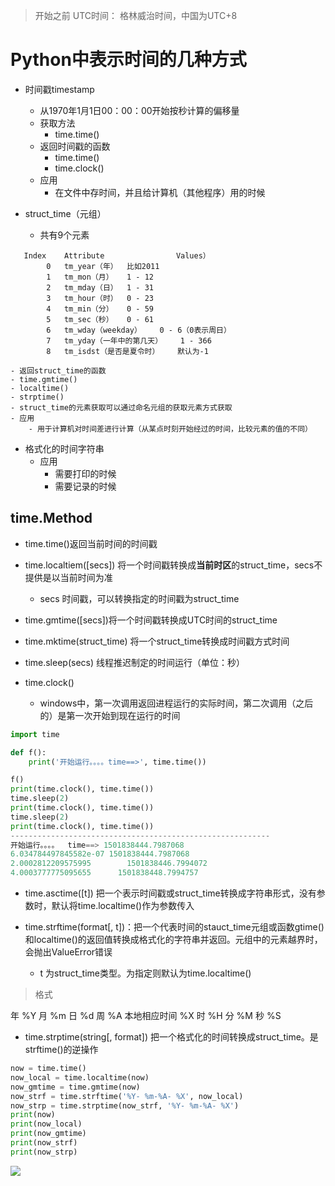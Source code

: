 > 开始之前
> UTC时间： 格林威治时间，中国为UTC+8

# Python中表示时间的几种方式
- 时间戳timestamp
	- 从1970年1月1日00：00：00开始按秒计算的偏移量
	- 获取方法
		- time.time()
	- 返回时间戳的函数
		- time.time()
		- time.clock()
	- 应用
		- 在文件中存时间，并且给计算机（其他程序）用的时候


- struct_time（元组）
	- 共有9个元素

```
   Index	Attribute                Values）
    	0	tm_year（年）	比如2011
    	1	tm_mon（月）	1 - 12
    	2	tm_mday（日）	1 - 31
    	3	tm_hour（时）	0 - 23
    	4	tm_min（分）	0 - 59
    	5	tm_sec（秒）	0 - 61
    	6	tm_wday（weekday）	0 - 6（0表示周日）
    	7	tm_yday（一年中的第几天）	1 - 366
    	8	tm_isdst（是否是夏令时）	默认为-1
```
	- 返回struct_time的函数
	- time.gmtime()
	- localtime()
	- strptime()
	- struct_time的元素获取可以通过命名元组的获取元素方式获取
	- 应用
		- 用于计算机对时间差进行计算（从某点时刻开始经过的时间，比较元素的值的不同）

- 格式化的时间字符串
	- 应用
		- 需要打印的时候
		- 需要记录的时候









## time.Method
- time.time()返回当前时间的时间戳 

- time.localtiem([secs]) 将一个时间戳转换成**当前时区**的struct_time，secs不提供是以当前时间为准
	- secs 时间戳，可以转换指定的时间戳为struct_time

- time.gmtime([secs])将一个时间戳转换成UTC时间的struct_time

- time.mktime(struct_time) 将一个struct_time转换成时间戳方式时间

- time.sleep(secs) 线程推迟制定的时间运行（单位：秒）

- time.clock()
	- windows中，第一次调用返回进程运行的实际时间，第二次调用（之后的）是第一次开始到现在运行的时间

```python
import time

def f():
    print('开始运行。。。。time==>', time.time())

f()
print(time.clock(), time.time())
time.sleep(2)
print(time.clock(), time.time())
time.sleep(2)
print(time.clock(), time.time())
----------------------------------------------------------
开始运行。。。。  time==> 1501838444.7987068
6.034784497845582e-07 1501838444.7987068
2.0002812209575995        1501838446.7994072
4.0003777775095655      1501838448.7994757
```

- time.asctime([t]) 把一个表示时间戳或struct_time转换成字符串形式，没有参数时，默认将time.localtime()作为参数传入

- time.strftime(format[, t])：把一个代表时间的stauct_time元组或函数gtime()和localtime()的返回值转换成格式化的字符串并返回。元组中的元素越界时，会抛出ValueError错误
	- t 为struct_time类型。为指定则默认为time.localtime()

> 格式

年	%Y
月	%m
日	%d
周	%A
本地相应时间  %X
时	%H
分	%M
秒	%S

- time.strptime(string[, format]) 把一个格式化的时间转换成struct_time。是strftime()的逆操作 

```python
now = time.time()
now_local = time.localtime(now)
now_gmtime = time.gmtime(now)
now_strf = time.strftime('%Y- %m-%A- %X', now_local)
now_strp = time.strptime(now_strf, '%Y- %m-%A- %X')
print(now)
print(now_local)
print(now_gmtime)
print(now_strf)
print(now_strp)
```
![](http://files.jb51.net/file_images/article/201404/2014424120618129.jpg?201432412651)
